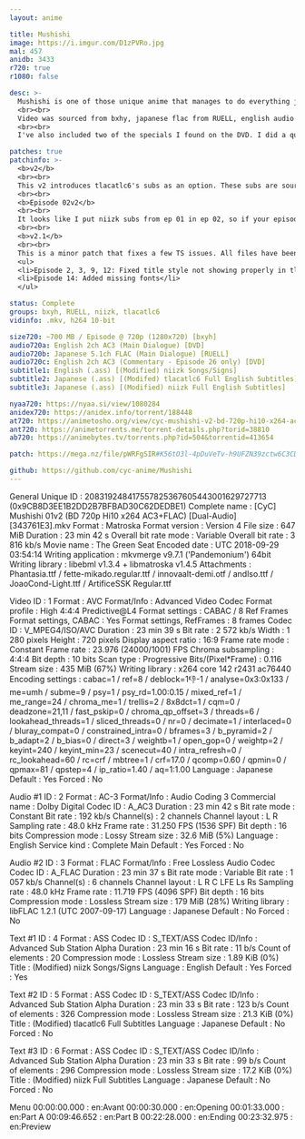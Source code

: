```yaml
---
layout: anime

title: Mushishi
image: https://i.imgur.com/D1zPVRo.jpg
mal: 457
anidb: 3433
r720: true
r1080: false

desc: >-
  Mushishi is one of those unique anime that manages to do everything just right. I spent a good chunk of last summer watching an episode a night before I slept, and I have to say it was such a chill experience. I highly recommend you to do the same :)
  <br><br>
  Video was sourced from bxhy, japanese flac from RUELL, english audio from the funimation dvd release (thanks to Catar for fetching it), and subtitles are from niizk, which have been modified by me. These modifications basically include changing some signs and making a few slight modifications to the opening.
  <br><br>
  I've also included two of the specials I found on the DVD. I did a quick simple encode of them, and modified funi's subs so you don't have to deal with their god-awful styling.

patches: true
patchinfo: >-
  <b>v2</b>
  <br><br>
  This v2 introduces tlacatlc6's subs as an option. These subs are sourced from retail subs, however there's a noticeable difference between his and niizk's. tlacatlc6's seems to be more detailed, but I decided to keep both since it's already there and why not (I know some people prefer fansubs over retail). I've merged signs from both subs so whichever you pick, you'll see the same signs (this includes the signs track naturally). I've also decreased the font size by 10px (60 -> 50) since it seemed too big. Most importantly, I've run both subs through shiftcut fixing some subs bleeding or not cutting right on a frame change. There weren't many for niizk's subs, so if you want to stick with v1, there won't be a huge difference.
  <br><br>
  <b>Episode 02v2</b>
  <br><br>
  It looks like I put niizk subs from ep 01 in ep 02, so if your episode 02 crc is 5A752623, download the patch in the download section.
  <br><br>
  <b>v2.1</b>
  <br><br>
  This is a minor patch that fixes a few TS issues. All files have been updated in the DDL links and the patches have been added to the download section.
  <ul>
  <li>Episode 2, 3, 9, 12: Fixed title style not showing properly in tlacatlc6's subtitles</li>
  <li>Episode 14: Added missing fonts</li>
  </ul>

status: Complete
groups: bxyh, RUELL, niizk, tlacatlc6
vidinfo: .mkv, h264 10-bit

size720: ~700 MB / Episode @ 720p (1280x720) [bxyh]
audio720a: English 2ch AC3 (Main Dialogue) [DVD]
audio720b: Japanese 5.1ch FLAC (Main Dialogue) [RUELL]
audio720c: English 2ch AC3 (Commentary - Episode 26 only) [DVD]
subtitle1: English (.ass) [(Modified) niizk Songs/Signs]
subtitle2: Japanese (.ass) [(Modifed) tlacatlc6 Full English Subtitles]
subtitle3: Japanese (.ass) [(Modified) niizk Full English Subtitles]

nyaa720: https://nyaa.si/view/1080284
anidex720: https://anidex.info/torrent/188448
at720: https://animetosho.org/view/cyc-mushishi-v2-bd-720p-hi10-x264-ac3.n1080284
ant720: https://animetorrents.me/torrent-details.php?torid=38810
ab720: https://animebytes.tv/torrents.php?id=504&torrentid=413654

patch: https://mega.nz/file/pWRFgSIR#K56tO3l-4pDuVeTv-h9UFZN39zctw6C3CDeCS4hsZzQ

github: https://github.com/cyc-anime/Mushishi
---
```

General
Unique ID                                : 208319248417557825367605443001629727713 (0x9CB8D3EE1B2DD2B7BFBAD30C62DEDBE1)
Complete name                            : [CyC] Mushishi 01v2 (BD 720p Hi10 x264 AC3+FLAC) [Dual-Audio] [343761E3].mkv
Format                                   : Matroska
Format version                           : Version 4
File size                                : 647 MiB
Duration                                 : 23 min 42 s
Overall bit rate mode                    : Variable
Overall bit rate                         : 3 816 kb/s
Movie name                               : The Green Seat
Encoded date                             : UTC 2018-09-29 03:54:14
Writing application                      : mkvmerge v9.7.1 ('Pandemonium') 64bit
Writing library                          : libebml v1.3.4 + libmatroska v1.4.5
Attachments                              : Phantasia.ttf / fette-mikado.regular.ttf / innovaalt-demi.otf / andlso.ttf / JoaoCond-Light.ttf / ArtificeSSK Regular.ttf

Video
ID                                       : 1
Format                                   : AVC
Format/Info                              : Advanced Video Codec
Format profile                           : High 4:4:4 Predictive@L4
Format settings                          : CABAC / 8 Ref Frames
Format settings, CABAC                   : Yes
Format settings, RefFrames               : 8 frames
Codec ID                                 : V_MPEG4/ISO/AVC
Duration                                 : 23 min 39 s
Bit rate                                 : 2 572 kb/s
Width                                    : 1 280 pixels
Height                                   : 720 pixels
Display aspect ratio                     : 16:9
Frame rate mode                          : Constant
Frame rate                               : 23.976 (24000/1001) FPS
Chroma subsampling                       : 4:4:4
Bit depth                                : 10 bits
Scan type                                : Progressive
Bits/(Pixel*Frame)                       : 0.116
Stream size                              : 435 MiB (67%)
Writing library                          : x264 core 142 r2431 ac76440
Encoding settings                        : cabac=1 / ref=8 / deblock=1:-1:-1 / analyse=0x3:0x133 / me=umh / subme=9 / psy=1 / psy_rd=1.00:0.15 / mixed_ref=1 / me_range=24 / chroma_me=1 / trellis=2 / 8x8dct=1 / cqm=0 / deadzone=21,11 / fast_pskip=0 / chroma_qp_offset=3 / threads=6 / lookahead_threads=1 / sliced_threads=0 / nr=0 / decimate=1 / interlaced=0 / bluray_compat=0 / constrained_intra=0 / bframes=3 / b_pyramid=2 / b_adapt=2 / b_bias=0 / direct=3 / weightb=1 / open_gop=0 / weightp=2 / keyint=240 / keyint_min=23 / scenecut=40 / intra_refresh=0 / rc_lookahead=60 / rc=crf / mbtree=1 / crf=17.0 / qcomp=0.60 / qpmin=0 / qpmax=81 / qpstep=4 / ip_ratio=1.40 / aq=1:1.00
Language                                 : Japanese
Default                                  : Yes
Forced                                   : No

Audio #1
ID                                       : 2
Format                                   : AC-3
Format/Info                              : Audio Coding 3
Commercial name                          : Dolby Digital
Codec ID                                 : A_AC3
Duration                                 : 23 min 42 s
Bit rate mode                            : Constant
Bit rate                                 : 192 kb/s
Channel(s)                               : 2 channels
Channel layout                           : L R
Sampling rate                            : 48.0 kHz
Frame rate                               : 31.250 FPS (1536 SPF)
Bit depth                                : 16 bits
Compression mode                         : Lossy
Stream size                              : 32.6 MiB (5%)
Language                                 : English
Service kind                             : Complete Main
Default                                  : Yes
Forced                                   : No

Audio #2
ID                                       : 3
Format                                   : FLAC
Format/Info                              : Free Lossless Audio Codec
Codec ID                                 : A_FLAC
Duration                                 : 23 min 37 s
Bit rate mode                            : Variable
Bit rate                                 : 1 057 kb/s
Channel(s)                               : 6 channels
Channel layout                           : L R C LFE Ls Rs
Sampling rate                            : 48.0 kHz
Frame rate                               : 11.719 FPS (4096 SPF)
Bit depth                                : 16 bits
Compression mode                         : Lossless
Stream size                              : 179 MiB (28%)
Writing library                          : libFLAC 1.2.1 (UTC 2007-09-17)
Language                                 : Japanese
Default                                  : No
Forced                                   : No

Text #1
ID                                       : 4
Format                                   : ASS
Codec ID                                 : S_TEXT/ASS
Codec ID/Info                            : Advanced Sub Station Alpha
Duration                                 : 23 min 16 s
Bit rate                                 : 11 b/s
Count of elements                        : 20
Compression mode                         : Lossless
Stream size                              : 1.89 KiB (0%)
Title                                    : (Modified) niizk Songs/Signs
Language                                 : English
Default                                  : Yes
Forced                                   : Yes

Text #2
ID                                       : 5
Format                                   : ASS
Codec ID                                 : S_TEXT/ASS
Codec ID/Info                            : Advanced Sub Station Alpha
Duration                                 : 23 min 33 s
Bit rate                                 : 123 b/s
Count of elements                        : 326
Compression mode                         : Lossless
Stream size                              : 21.3 KiB (0%)
Title                                    : (Modified) tlacatlc6 Full Subtitles
Language                                 : Japanese
Default                                  : No
Forced                                   : No

Text #3
ID                                       : 6
Format                                   : ASS
Codec ID                                 : S_TEXT/ASS
Codec ID/Info                            : Advanced Sub Station Alpha
Duration                                 : 23 min 33 s
Bit rate                                 : 99 b/s
Count of elements                        : 296
Compression mode                         : Lossless
Stream size                              : 17.2 KiB (0%)
Title                                    : (Modified) niizk Full Subtitles
Language                                 : Japanese
Default                                  : No
Forced                                   : No

Menu
00:00:00.000                             : en:Avant
00:00:30.000                             : en:Opening
00:01:33.000                             : en:Part A
00:09:46.652                             : en:Part B
00:22:28.000                             : en:Ending
00:23:32.975                             : en:Preview